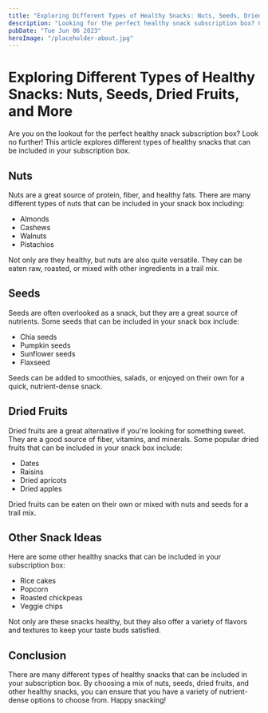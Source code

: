 ```yaml
---
title: "Exploring Different Types of Healthy Snacks: Nuts, Seeds, Dried Fruits, and More - Perfect for your Healthy Snack Subscription Box"
description: "Looking for the perfect healthy snack subscription box? Check out the different types of healthy snacks including nuts, seeds, dried fruits, and more."
pubDate: "Tue Jun 06 2023"
heroImage: "/placeholder-about.jpg"
---
```


# Exploring Different Types of Healthy Snacks: Nuts, Seeds, Dried Fruits, and More

Are you on the lookout for the perfect healthy snack subscription box? Look no further! This article explores different types of healthy snacks that can be included in your subscription box.

## Nuts

Nuts are a great source of protein, fiber, and healthy fats. There are many different types of nuts that can be included in your snack box including:

* Almonds
* Cashews
* Walnuts
* Pistachios

Not only are they healthy, but nuts are also quite versatile. They can be eaten raw, roasted, or mixed with other ingredients in a trail mix.

## Seeds

Seeds are often overlooked as a snack, but they are a great source of nutrients. Some seeds that can be included in your snack box include:

* Chia seeds
* Pumpkin seeds
* Sunflower seeds
* Flaxseed

Seeds can be added to smoothies, salads, or enjoyed on their own for a quick, nutrient-dense snack.

## Dried Fruits

Dried fruits are a great alternative if you&#39;re looking for something sweet. They are a good source of fiber, vitamins, and minerals. Some popular dried fruits that can be included in your snack box include:

* Dates
* Raisins
* Dried apricots
* Dried apples

Dried fruits can be eaten on their own or mixed with nuts and seeds for a trail mix.

## Other Snack Ideas

Here are some other healthy snacks that can be included in your subscription box:

* Rice cakes
* Popcorn
* Roasted chickpeas
* Veggie chips

Not only are these snacks healthy, but they also offer a variety of flavors and textures to keep your taste buds satisfied.

## Conclusion

There are many different types of healthy snacks that can be included in your subscription box. By choosing a mix of nuts, seeds, dried fruits, and other healthy snacks, you can ensure that you have a variety of nutrient-dense options to choose from. Happy snacking!